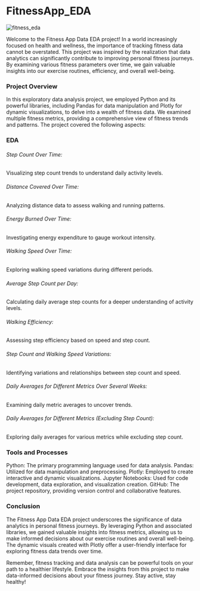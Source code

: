 # FitnessApp_EDA
![fitness_eda](https://github.com/santasish/FitnessApp_EDA/assets/112464173/0e93a96c-a514-4f44-b45a-c265ed0835ea)


Welcome to the Fitness App Data EDA project! In a world increasingly focused on health and wellness, the importance of tracking fitness data cannot be overstated. This project was inspired by the realization that data analytics can significantly contribute to improving personal fitness journeys. By examining various fitness parameters over time, we gain valuable insights into our exercise routines, efficiency, and overall well-being.

### Project Overview
In this exploratory data analysis project, we employed Python and its powerful libraries, including Pandas for data manipulation and Plotly for dynamic visualizations, to delve into a wealth of fitness data. We examined multiple fitness metrics, providing a comprehensive view of fitness trends and patterns. The project covered the following aspects:


### EDA 
###### Step Count Over Time: 
Visualizing step count trends to understand daily activity levels.

###### Distance Covered Over Time: 
Analyzing distance data to assess walking and running patterns.

###### Energy Burned Over Time: 
Investigating energy expenditure to gauge workout intensity.

###### Walking Speed Over Time: 
Exploring walking speed variations during different periods.

###### Average Step Count per Day: 
Calculating daily average step counts for a deeper understanding of activity levels.

###### Walking Efficiency: 
Assessing step efficiency based on speed and step count.

###### Step Count and Walking Speed Variations: 
Identifying variations and relationships between step count and speed.

###### Daily Averages for Different Metrics Over Several Weeks: 
Examining daily metric averages to uncover trends.

###### Daily Averages for Different Metrics (Excluding Step Count): 
Exploring daily averages for various metrics while excluding step count.



### Tools and Processes
Python: The primary programming language used for data analysis.
Pandas: Utilized for data manipulation and preprocessing.
Plotly: Employed to create interactive and dynamic visualizations.
Jupyter Notebooks: Used for code development, data exploration, and visualization creation.
GitHub: The project repository, providing version control and collaborative features.



### Conclusion
The Fitness App Data EDA project underscores the significance of data analytics in personal fitness journeys. By leveraging Python and associated libraries, we gained valuable insights into fitness metrics, allowing us to make informed decisions about our exercise routines and overall well-being. The dynamic visuals created with Plotly offer a user-friendly interface for exploring fitness data trends over time.

Remember, fitness tracking and data analysis can be powerful tools on your path to a healthier lifestyle. Embrace the insights from this project to make data-informed decisions about your fitness journey. Stay active, stay healthy!
